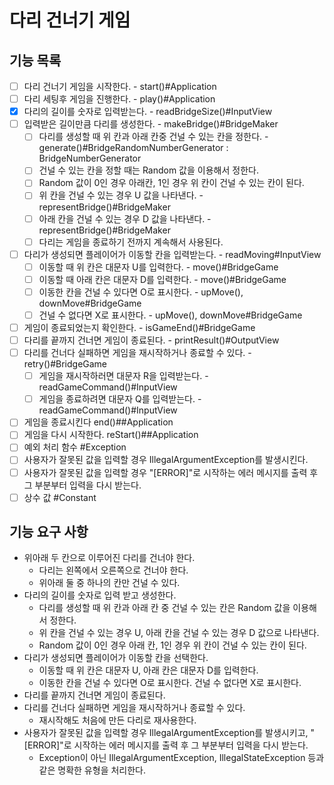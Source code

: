 # 다리 건너기 게임

## 기능 목록
-[ ] 다리 건너기 게임을 시작한다. - start()#Application
-[ ] 다리 세팅후 게임을 진행한다. - play()#Application
-[X] 다리의 길이를 숫자로 입력받는다. - readBridgeSize()#InputView
-[ ] 입력받은 길이만큼 다리를 생성한다. - makeBridge()#BridgeMaker
    -[ ] 다리를 생성할 때 위 칸과 아래 칸중 건널 수 있는 칸을 정한다. - generate()#BridgeRandomNumberGenerator : BridgeNumberGenerator
    -[ ] 건널 수 있는 칸을 정할 때는 Random 값을 이용해서 정한다.
    -[ ] Random 값이 0인 경우 아래칸, 1인 경우 위 칸이 건널 수 있는 칸이 된다.
    -[ ] 위 칸을 건널 수 있는 경우 U 값을 나타낸다. - representBridge()#BridgeMaker
    -[ ] 아래 칸을 건널 수 있는 경우 D 값을 나타낸다. - representBridge()#BridgeMaker
    -[ ] 다리는 게임을 종료하기 전까지 계속해서 사용된다.
-[ ] 다리가 생성되면 플레이어가 이동할 칸을 입력받는다. - readMoving#InputView
    -[ ] 이동할 때 위 칸은 대문자 U를 입력한다. - move()#BridgeGame
    -[ ] 이동할 때 아래 칸은 대문자 D를 입력한다. - move()#BridgeGame
    -[ ] 이동한 칸을 건널 수 있다면 O로 표시한다. - upMove(), downMove#BridgeGame
    -[ ] 건널 수 없다면 X로 표시한다. - upMove(), downMove#BridgeGame
-[ ] 게임이 종료되었는지 확인한다. - isGameEnd()#BridgeGame
-[ ] 다리를 끝까지 건너면 게임이 종료된다. - printResult()#OutputView
-[ ] 다리를 건너다 실패하면 게임을 재시작하거나 종료할 수 있다. - retry()#BridgeGame
    -[ ] 게임을 재시작하러면 대문자 R을 입력받는다. - readGameCommand()#InputView
    -[ ] 게임을 종료하려면 대문자 Q를 입력받는다. - readGameCommand()#InputView
-[ ] 게임을 종료시킨다 end()##Application
-[ ] 게임을 다시 시작한다. reStart()##Application
-[ ] 예외 처리 함수 #Exception
-[ ] 사용자가 잘못된 값을 입력할 경우 IllegalArgumentException를 발생시킨다.
-[ ] 사용자가 잘못된 값을 입력할 경우 "[ERROR]"로 시작하는 에러 메시지를 출력 후 그 부분부터 입력을 다시 받는다.
-[ ] 상수 값 #Constant

## 기능 요구 사항
- 위아래 두 칸으로 이루어진 다리를 건너야 한다.
    - 다리는 왼쪽에서 오른쪽으로 건너야 한다.
    - 위아래 둘 중 하나의 칸만 건널 수 있다.
- 다리의 길이를 숫자로 입력 받고 생성한다.
    - 다리를 생성할 때 위 칸과 아래 칸 중 건널 수 있는 칸은 Random 값을 이용해서 정한다.
    - 위 칸을 건널 수 있는 경우 U, 아래 칸을 건널 수 있는 경우 D 값으로 나타낸다.
    - Random 값이 0인 경우 아래 칸, 1인 경우 위 칸이 건널 수 있는 칸이 된다.
- 다리가 생성되면 플레이어가 이동할 칸을 선택한다.
    - 이동할 때 위 칸은 대문자 U, 아래 칸은 대문자 D를 입력한다.
    - 이동한 칸을 건널 수 있다면 O로 표시한다. 건널 수 없다면 X로 표시한다.
- 다리를 끝까지 건너면 게임이 종료된다.
- 다리를 건너다 실패하면 게임을 재시작하거나 종료할 수 있다.
    - 재시작해도 처음에 만든 다리로 재사용한다.
- 사용자가 잘못된 값을 입력할 경우 IllegalArgumentException를 발생시키고, "[ERROR]"로 시작하는 에러 메시지를 출력 후 그 부분부터 입력을 다시 받는다.
    - Exception이 아닌 IllegalArgumentException, IllegalStateException 등과 같은 명확한 유형을 처리한다.

